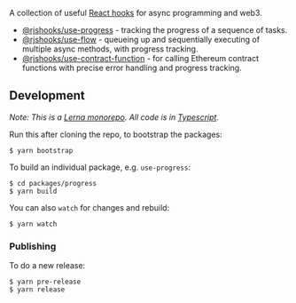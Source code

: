 A collection of useful [React hooks](https://reactjs.org/docs/hooks-intro.html) for async programming and web3.

* [@rjshooks/use-progress](./packages/progress/) - tracking the progress of a sequence of tasks.
* [@rjshooks/use-flow](./packages/flow/) - queueing up and sequentially executing of multiple async methods, with progress tracking.
* [@rjshooks/use-contract-function](./packages/contract-function/) - for calling Ethereum contract functions with precise error handling and progress tracking. 

## Development

_Note: This is a [Lerna monorepo](https://github.com/lerna/lerna). All code is in [Typescript](https://www.typescriptlang.org/)._

Run this after cloning the repo, to bootstrap the packages:

```shell
$ yarn bootstrap
```

To build an individual package, e.g. `use-progress`:

```
$ cd packages/progress
$ yarn build
```

You can also `watch` for changes and rebuild:

```
$ yarn watch
```

### Publishing

To do a new release:

```shell
$ yarn pre-release
$ yarn release
```



